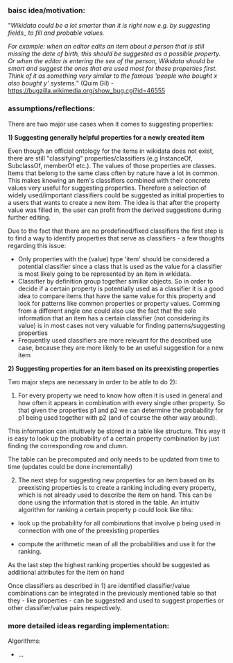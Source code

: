 ### baisc idea/motivation:

"_Wikidata could be a lot smarter than it is right now e.g. by suggesting fields__
_to fill and probable values._

_For example: when an editor edits an item about a person that is still missing_
_the date of birth, this should be suggested as a possible property. Or when the_
_editor is entering the sex of the person, Wikidata should be smart and suggest_
_the ones that are used most for these properties first. Think of it as_
_something very similar to the famous 'people who bought x also bought y'_
_systems._" (Quim Gil) - https://bugzilla.wikimedia.org/show_bug.cgi?id=46555

### assumptions/reflections:

There are two major use cases when it comes to suggesting properties:

**1) Suggesting generally helpful properties for a newly created item**

Even though an official ontology for the items in wikidata does not exist, there are still "classifying" properties/classifiers (e.g InstanceOf, SubclassOf, memberOf etc.). The values of those properties are classes. Items that belong to the same class often by nature have a lot in common. This makes knowing an item's classifiers combined with their concrete values very useful for suggesting properties.
Therefore a selection of widely used/important classifiers could be suggested as initial properties to a users that wants to create a new item. The idea is that after the property value was filled in, the user can profit from the derived suggestions during further editing.

Due to the fact that there are no predefined/fixed classifiers the first step is to find a way to identify properties that serve as classifiers - a few thoughts regarding this issue:
* Only properties with the (value) type 'item' should be considered a potential classifier since a class that is used as the value for a classifier is most likely going to be represented by an item in wikidata.
* Classifier by definition group together similiar objects. So in order to decide if a certain property is potentially used as a classifier it is a good idea to compare items that have the same value for this property and look for patterns like common properties or property values.
Comming from a different angle one could also use the fact that the sole information that an item has a certain classifier (not considering its value) is in most cases not very valuable for finding patterns/suggesting properties
* Frequentliy used classifiers are more relevant for the described use case, because they are more likely to be an useful suggestion for a new item

**2) Suggesting properties for an item based on its preexisting properties**

Two major steps are necessary in order to be able to do 2):

1) For every property we need to know how often it is used in general and how often it appears in combination with every single other property. So that given the properties p1 and p2 we can determine the probability for p1 being used together with p2 (and of course the other way around).

This information can intuitively be stored in a table like structure. This way it is easy to look up the probability of a certain property combination by just finding the corresponding row and clumn.

The table can be precomputed and only needs to be updated from time to time (updates could be done incrementally)

2) The next step for suggesting new properties for an item based on its preexisting properties is to create a ranking including every property, which is not already used to describe the item on hand.
This can be done using the information that is stored in the table. An intuitiv algorithm for ranking a certain property p could look like tihs:

 * look up the probability for all combinations that involve p being used in connection with one of the preexisting properties 

 * compute the arithmetic mean of all the probabilities and use it for the ranking.

As the last step the highest ranking properties should be suggested as additional attributes for the item on hand

Once classifiers as described in 1) are identified classifier/value combinations can be integrated in the previously mentioned table so that they - like properties - can be suggested and used to suggest properties or other classifier/value pairs respectively.

### more detailed ideas regarding implementation:

Algorithms:
  
  * ...




